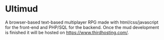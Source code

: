 # Ultimud

A browser-based text-based multiplayer RPG made with html/css/javascript for the front-end and PHP/SQL for the backend. Once the mud development is finished it will be hosted on https://www.thirdhosting.com/.
